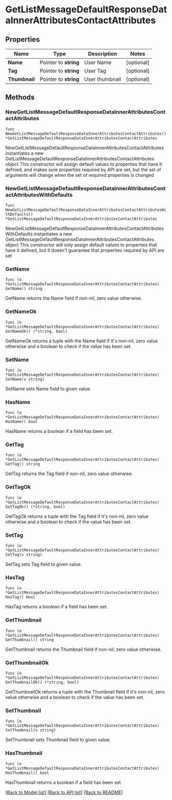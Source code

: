 # GetListMessageDefaultResponseDataInnerAttributesContactAttributes

## Properties

Name | Type | Description | Notes
------------ | ------------- | ------------- | -------------
**Name** | Pointer to **string** | User Name | [optional] 
**Tag** | Pointer to **string** | User Tag | [optional] 
**Thumbnail** | Pointer to **string** | User thumbnail | [optional] 

## Methods

### NewGetListMessageDefaultResponseDataInnerAttributesContactAttributes

`func NewGetListMessageDefaultResponseDataInnerAttributesContactAttributes() *GetListMessageDefaultResponseDataInnerAttributesContactAttributes`

NewGetListMessageDefaultResponseDataInnerAttributesContactAttributes instantiates a new GetListMessageDefaultResponseDataInnerAttributesContactAttributes object
This constructor will assign default values to properties that have it defined,
and makes sure properties required by API are set, but the set of arguments
will change when the set of required properties is changed

### NewGetListMessageDefaultResponseDataInnerAttributesContactAttributesWithDefaults

`func NewGetListMessageDefaultResponseDataInnerAttributesContactAttributesWithDefaults() *GetListMessageDefaultResponseDataInnerAttributesContactAttributes`

NewGetListMessageDefaultResponseDataInnerAttributesContactAttributesWithDefaults instantiates a new GetListMessageDefaultResponseDataInnerAttributesContactAttributes object
This constructor will only assign default values to properties that have it defined,
but it doesn't guarantee that properties required by API are set

### GetName

`func (o *GetListMessageDefaultResponseDataInnerAttributesContactAttributes) GetName() string`

GetName returns the Name field if non-nil, zero value otherwise.

### GetNameOk

`func (o *GetListMessageDefaultResponseDataInnerAttributesContactAttributes) GetNameOk() (*string, bool)`

GetNameOk returns a tuple with the Name field if it's non-nil, zero value otherwise
and a boolean to check if the value has been set.

### SetName

`func (o *GetListMessageDefaultResponseDataInnerAttributesContactAttributes) SetName(v string)`

SetName sets Name field to given value.

### HasName

`func (o *GetListMessageDefaultResponseDataInnerAttributesContactAttributes) HasName() bool`

HasName returns a boolean if a field has been set.

### GetTag

`func (o *GetListMessageDefaultResponseDataInnerAttributesContactAttributes) GetTag() string`

GetTag returns the Tag field if non-nil, zero value otherwise.

### GetTagOk

`func (o *GetListMessageDefaultResponseDataInnerAttributesContactAttributes) GetTagOk() (*string, bool)`

GetTagOk returns a tuple with the Tag field if it's non-nil, zero value otherwise
and a boolean to check if the value has been set.

### SetTag

`func (o *GetListMessageDefaultResponseDataInnerAttributesContactAttributes) SetTag(v string)`

SetTag sets Tag field to given value.

### HasTag

`func (o *GetListMessageDefaultResponseDataInnerAttributesContactAttributes) HasTag() bool`

HasTag returns a boolean if a field has been set.

### GetThumbnail

`func (o *GetListMessageDefaultResponseDataInnerAttributesContactAttributes) GetThumbnail() string`

GetThumbnail returns the Thumbnail field if non-nil, zero value otherwise.

### GetThumbnailOk

`func (o *GetListMessageDefaultResponseDataInnerAttributesContactAttributes) GetThumbnailOk() (*string, bool)`

GetThumbnailOk returns a tuple with the Thumbnail field if it's non-nil, zero value otherwise
and a boolean to check if the value has been set.

### SetThumbnail

`func (o *GetListMessageDefaultResponseDataInnerAttributesContactAttributes) SetThumbnail(v string)`

SetThumbnail sets Thumbnail field to given value.

### HasThumbnail

`func (o *GetListMessageDefaultResponseDataInnerAttributesContactAttributes) HasThumbnail() bool`

HasThumbnail returns a boolean if a field has been set.


[[Back to Model list]](../README.md#documentation-for-models) [[Back to API list]](../README.md#documentation-for-api-endpoints) [[Back to README]](../README.md)


